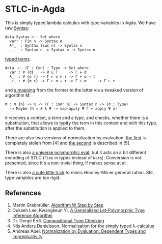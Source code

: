 ﻿# STLC-in-Agda

This is simply typed lambda calculus with type variables in Agda. We have raw [Syntax](https://github.com/effectfully/STLC-in-Agda/blob/master/Data/Syntax.agda):

```
data Syntax n : Set where
  varˢ : Fin n -> Syntax n
  ƛˢ_  : Syntax (suc n) -> Syntax n
  _·_  : Syntax n -> Syntax n -> Syntax n
```

[typed terms](https://github.com/effectfully/STLC-in-Agda/blob/master/Data/Term.agda):

```
data _⊢_ (Γ : Con) : Type -> Set where
  var : ∀ {σ}   -> σ ∈ Γ     -> Γ ⊢ σ
  ƛ_  : ∀ {σ τ} -> Γ ▻ σ ⊢ τ -> Γ ⊢ σ ⇒ τ
  _∙_ : ∀ {σ τ} -> Γ ⊢ σ ⇒ τ -> Γ ⊢ σ     -> Γ ⊢ τ
```

and [a mapping](https://github.com/effectfully/STLC-in-Agda/blob/master/AlgorithmM/Main.agda) from the former to the latter via a tweaked version of algorithm M:

```
M : ∀ {n} -> ℕ -> (Γ : Conᵛ n) -> Syntax n -> (σ : Type)
  -> Maybe (ℕ × ∃ λ Ψ -> map-apply Ψ Γ ⊢ apply Ψ σ)
```

`M` receives a context, a term and a type, and checks, whether there is a substitution, that allows to typify the term in this context and with this type, after the substitution is applied to them.

There are also two versions of normalization by evaluation: [the first](https://github.com/effectfully/STLC-in-Agda/blob/master/NbE/Main.agda) is completely stolen from [4] and [the second](https://github.com/effectfully/STLC-in-Agda/blob/master/NbE/LiftableTerms.agda) is described in [5].

There is also [a universe polymorphic eval](https://github.com/effectfully/STLC-in-Agda/blob/master/Eval/Main.agda), but it acts on a bit different encoding of STLC (`Fin`s in types instead of `Nat`s). Conversion is not presented, since it's a non-trivial thing, if makes sense at all.

There is also [a cute little trick](https://github.com/effectfully/STLC-in-Agda/blob/master/Utilities/Generalize.agda) to mimic Hindley-Milner generalization. Still, type variables are too rigid.

## References

1. Martin Grabmüller. [Algorithm W Step by Step](https://github.com/wh5a/Algorithm-W-Step-By-Step)
2. Oukseh Lee, Kwangkeun Yi. [A Generalized Let-Polymorphic Type Inference Algorithm](http://citeseerx.ist.psu.edu/viewdoc/summary?doi=10.1.1.41.6832)
3. Dr. Gergő Érdi. [Compositional Type Checking](http://gergo.erdi.hu/projects/tandoori/Tandoori-Compositional-Typeclass.pdf)
4. Nils Anders Danielsson. [Normalisation for the simply typed λ-calculus](http://www.cse.chalmers.se/~nad/listings/simply-typed/)
5. Andreas Abel. [Normalization by Evaluation:
Dependent Types and Impredicativity](http://www2.tcs.ifi.lmu.de/~abel/habil.pdf)